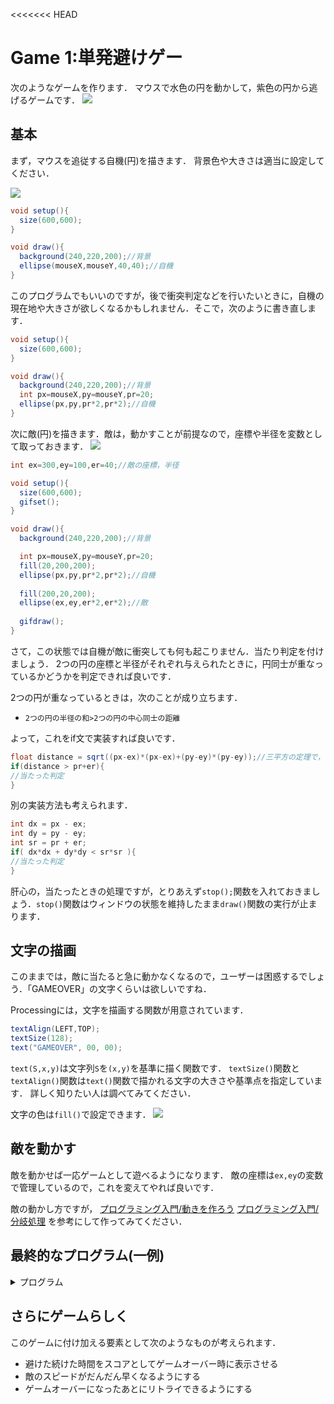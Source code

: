 <<<<<<< HEAD
# Game 1:単発避けゲー

次のようなゲームを作ります．
マウスで水色の円を動かして，紫色の円から逃げるゲームです．
![](img/f1-4.gif " ")

## 基本

まず，マウスを追従する自機(円)を描きます．
背景色や大きさは適当に設定してください．

![](img/f1-1.gif " ")

```java
void setup(){
  size(600,600);
}

void draw(){
  background(240,220,200);//背景
  ellipse(mouseX,mouseY,40,40);//自機
}
```
このプログラムでもいいのですが，後で衝突判定などを行いたいときに，自機の現在地や大きさが欲しくなるかもしれません．そこで，次のように書き直します．

```java
void setup(){
  size(600,600);
}

void draw(){
  background(240,220,200);//背景
  int px=mouseX,py=mouseY,pr=20;
  ellipse(px,py,pr*2,pr*2);//自機
}
```

次に敵(円)を描きます．敵は，動かすことが前提なので，座標や半径を変数として取っておきます．
![](img/f1-2.png " ")
```java
int ex=300,ey=100,er=40;//敵の座標，半径

void setup(){
  size(600,600);
  gifset();
}

void draw(){
  background(240,220,200);//背景

  int px=mouseX,py=mouseY,pr=20;
  fill(20,200,200);
  ellipse(px,py,pr*2,pr*2);//自機
  
  fill(200,20,200);
  ellipse(ex,ey,er*2,er*2);//敵
  
  gifdraw();
}
```

さて，この状態では自機が敵に衝突しても何も起こりません．当たり判定を付けましょう．
2つの円の座標と半径がそれぞれ与えられたときに，円同士が重なっているかどうかを判定できれば良いです．

2つの円が重なっているときは，次のことが成り立ちます．
- `2つの円の半径の和>2つの円の中心同士の距離`

よって，これをif文で実装すれば良いです．

```java
float distance = sqrt((px-ex)*(px-ex)+(py-ey)*(py-ey));//三平方の定理で，中心同士の距離を求める
if(distance > pr+er){
//当たった判定
}
```

別の実装方法も考えられます．
```java
int dx = px - ex;
int dy = py - ey;
int sr = pr + er;
if( dx*dx + dy*dy < sr*sr ){
//当たった判定
}
```
肝心の，当たったときの処理ですが，とりあえず`stop();`関数を入れておきましょう．`stop()`関数はウィンドウの状態を維持したまま`draw()`関数の実行が止まります．

## 文字の描画
このままでは，敵に当たると急に動かなくなるので，ユーザーは困惑するでしょう．「GAMEOVER」の文字くらいは欲しいですね．

Processingには，文字を描画する関数が用意されています．

```java
textAlign(LEFT,TOP);
textSize(128);
text("GAMEOVER", 00, 00);
```
`text(S,x,y)`は文字列`S`を`(x,y)`を基準に描く関数です．
`textSize()`関数と`textAlign()`関数は`text()`関数で描かれる文字の大きさや基準点を指定しています．
詳しく知りたい人は調べてみてください．

文字の色は`fill()`で設定できます．
![](img/f1-3.gif " ")


## 敵を動かす
敵を動かせば一応ゲームとして遊べるようになります．
敵の座標は`ex,ey`の変数で管理しているので，これを変えてやれば良いです．

敵の動かし方ですが，
[プログラミング入門/動きを作ろう](../Processing/chapter_03.md)
[プログラミング入門/分岐処理](../Processing/chapter_04.md)
を参考にして作ってみてください．

## 最終的なプログラム(一例)

<details><summary>プログラム</summary><div>

```java
int ex=300,ey=100,er=100;
int vx=20,vy=10;

void setup(){
  size(600,600);
}

void draw(){
  background(240,220,200);//背景


  int px=mouseX,py=mouseY,pr=20;
  fill(20,200,200);
  ellipse(px,py,pr*2,pr*2);//自機
  
  fill(200,20,200);
  ellipse(ex,ey,er*2,er*2);//敵
  
  int dx = px - ex;
  int dy = py - ey;
  int sr = pr + er;
  if( dx*dx + dy*dy < sr*sr ){
    textAlign(LEFT,TOP);
    textSize(128);
    fill(255,0,0);
    text("GAMEOVER", 00, 00);
    stop();
  }
  ex+=vx;
  ey+=vy;
  if(ex>=600||ex<0){
    vx=-vx;
  }
  if(ey>=600||ey<0){
    vy=-vy;
  }
  
}
```
</div></details>

## さらにゲームらしく
このゲームに付け加える要素として次のようなものが考えられます．
- 避けた続けた時間をスコアとしてゲームオーバー時に表示させる
- 敵のスピードがだんだん早くなるようにする
- ゲームオーバーになったあとにリトライできるようにする
